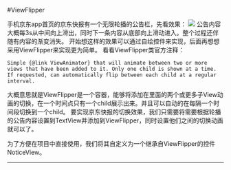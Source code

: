 #ViewFlipper

手机京东app首页的京东快报有一个无限轮播的公告栏，先看效果：
![][viewflipper]
公告内容大概每3s从中间向上滑出，同时下一条内容从底部向上滑动进入。整个过程还伴随有内容的渐变消失。
开始想这样的效果可以通过自绘控件来实现，后面再想想采用ViewFlipper来实现更为简单。
看看ViewFlipper类官方注释：

```
Simple {@link ViewAnimator} that will animate between two or more views that have been added to it. Only one child is shown at a time. If requested, can automatically flip between each child at a regular interval.
```
大概意思就是ViewFlipper是一个容器，能够将添加在里面的两个或更多子View动画的切换，在一个时间点只有一个child展示出来。并且可以自动的在每隔一个时间段切换到一个child。
要实现京东快报的切换效果，我们只需要将需要根据轮播的公告内容设置到TextView并添加到ViewFlipper，同时设置他们之间的切换动画就可以了。

为了方便在项目中直接使用，我们将其自定义为一个继承自ViewFlipper的控件NoticeView。

--------------------------------
[csdn]:http://blog.csdn.net/zzh_receive/ "我的博客"
[viewflipper]:https://github.com/Wisdozzh/ViewFlipper/raw/master/img/viewflipper.gif

